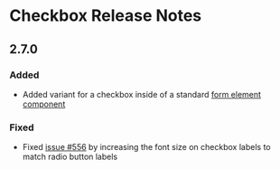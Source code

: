 <!-- Release notes authoring guidelines: http://keepachangelog.com/ -->

# Checkbox Release Notes

<!-- ## [Unreleased] -->

## 2.7.0

### Added
- Added variant for a checkbox inside of a standard [form element component](/components/checkbox/?variant=form-element)

### Fixed

- Fixed [issue #556](https://github.com/salesforce-ux/design-system/issues/556) by increasing the font size on checkbox labels to match radio button labels
